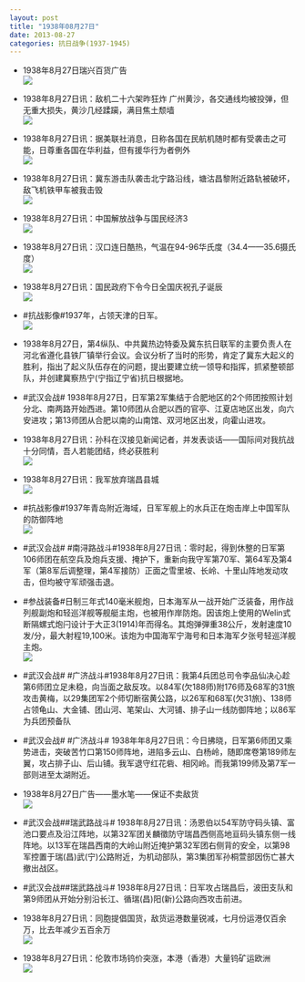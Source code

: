 ```yaml
---
layout: post
title: "1938年08月27日"
date: 2013-08-27
categories: 抗日战争(1937-1945)
---
```


<meta name="referrer" content="no-referrer" />

- 1938年8月27日瑞兴百货广告 <br/><img src="https://ww2.sinaimg.cn/large/aca367d8jw1e81kbttfewj209u0lewg1.jpg" />

- 1938年8月27日讯：敌机二十六架昨狂炸 广州黄沙，各交通线均被投弹，但无重大损失，黄沙几经蹂躏，满目焦土颓墙 <br/><img src="https://ww2.sinaimg.cn/large/aca367d8jw1e81ilf5rcpj20c10ybq61.jpg" />

- 1938年8月27日讯：据美联社消息，日称各国在民航机随时都有受袭击之可能，日尊重各国在华利益，但有援华行为者例外 <br/><img src="https://ww4.sinaimg.cn/large/aca367d8jw1e81gv16ar2j20aj14wtcp.jpg" />

- 1938年8月27日讯：冀东游击队袭击北宁路沿线，塘沽昌黎附近路轨被破坏，敌飞机铁甲车被我击毁 <br/><img src="https://ww2.sinaimg.cn/large/aca367d8jw1e81f5ednchj20c10mgdif.jpg" />

- 1938年8月27日讯：中国解放战争与国民经济3 <br/><img src="https://ww1.sinaimg.cn/large/aca367d8jw1e81de4u3s1j20b20pidiz.jpg" />

- 1938年8月27日讯：汉口连日酷热，气温在94-96华氏度（34.4——35.6摄氏度） <br/><img src="https://ww2.sinaimg.cn/large/aca367d8jw1e81bojtdhlj205x06mmxe.jpg" />

- 1938年8月27日讯：国民政府下令今日全国庆祝孔子诞辰 <br/><img src="https://ww3.sinaimg.cn/large/aca367d8jw1e819y638n1j205i06h0sw.jpg" />

- #抗战影像#1937年，占领天津的日军。 <br/><img src="https://ww1.sinaimg.cn/large/aca367d8jw1e8187de9b3j20m60hn42b.jpg" />

- 1938年8月27日，第4纵队、中共冀热边特委及冀东抗日联军的主要负责人在河北省遵化县铁厂镇举行会议。会议分析了当时的形势，肯定了冀东大起义的胜利，指出了起义队伍存在的问题，提出要建立统一领导和指挥，抓紧整顿部队，并创建冀察热宁(宁指辽宁省)抗日根据地。 

- #武汉会战# 1938年8月27日，日军第2军集结于合肥地区的2个师团按照计划分北、南两路开始西进。第10师团从合肥以西的官亭、江夏店地区出发，向六安进攻；第13师团从合肥以南的山南馆、双河地区出发，向霍山进攻。 

- 1938年8月27日讯：孙科在汉接见新闻记者，并发表谈话——国际间对我抗战十分同情，吾人若能团结，终必获胜利 <br/><img src="https://ww3.sinaimg.cn/large/aca367d8jw1e814quaw3tj20c10p1djv.jpg" />

- 1938年8月27日讯：我军放弃瑞昌县城 <br/><img src="https://ww3.sinaimg.cn/large/aca367d8jw1e812zrh65uj20ab17kn0r.jpg" />

- #抗战影像#1937年青岛附近海域，日军军舰上的水兵正在炮击岸上中国军队的防御阵地 <br/><img src="https://ww2.sinaimg.cn/large/aca367d8jw1e8119p13daj20jg0fvdj0.jpg" />

- #武汉会战# #南浔路战斗#1938年8月27日讯：零时起，得到休整的日军第106师团在航空兵及炮兵支援、掩护下，重新向我守军第70军、第64军及第4军（第8军后调整理，第4军接防）正面之雪里坡、长岭、十里山阵地发动攻击，但均被守军顽强击退。 

- #参战装备#日制三年式140毫米舰炮，日本海军从一战开始广泛装备，用作战列舰副炮和轻巡洋舰等舰艇主炮，也被用作岸防炮。因该炮上使用的Welin式断隔螺式炮闩设计于大正3(1914)年而得名。其炮弹弾重38公斤，发射速度10发/分，最大射程19,100米。该炮为中国海军宁海号和日本海军夕张号轻巡洋舰主炮。 <br/><img src="https://ww4.sinaimg.cn/large/aca367d8jw1e80zj92recj20c10zqq5v.jpg" />

- #武汉会战# #广济战斗#1938年8月27日讯：我第4兵团总司令李品仙决心趁第6师团立足未稳，向当面之敌反攻。以84军(欠188师)附176师及68军的31旅攻击黄梅，以29集团军2个师切断宿黄公路，以26军和68军(欠31旅)、138师占领龟山、大金铺、团山河、笔架山、大河铺、排子山一线防御阵地；以86军为兵团预备队 

- #武汉会战# #广济战斗# 1938年年8月27日讯：今日拂晓，日军第6师团又乘势进击，突破苦竹口第150师阵地，进陷多云山、白杨岭，随即席卷第189师左翼，攻占排子山、后山铺。我军退守红花砦、相冈岭。而我第199师及第7军一部则进至太湖附近。 

- 1938年8月27日广告——墨水笔——保证不卖敌货 <br/><img src="https://ww1.sinaimg.cn/large/aca367d8jw1e80xvj17nqj202o0j0aac.jpg" />

- #武汉会战##瑞武路战斗# 1938年8月27日讯：汤恩伯以54军防守码头镇、富池口要点及沿江阵地，以第32军团关麟徵防守瑞昌西侧高地亘码头镇东侧一线阵地。以13军在瑞昌西南的大岭山附近掩护第32军团右侧背的安全，以第98军控置于瑞(昌)武(宁)公路附近，为机动部队，第3集团军孙桐萱部因伤亡甚大撤出战区。 

- #武汉会战##瑞武路战斗# 1938年8月27日讯：日军攻占瑞昌后，波田支队和第9师团从开始分别沿长江、循瑞(昌)阳(新)公路向西攻击前进。 

- 1938年8月27日讯：同胞提倡国货，敌货运港数量锐减，七月份运港仅百余万，比去年减少五百余万 <br/><img src="https://ww3.sinaimg.cn/large/aca367d8jw1e80w26vmloj20800otabr.jpg" />

- 1938年8月27日讯：伦敦市场钨价突涨，本港（香港）大量钨矿运欧洲 <br/><img src="https://ww4.sinaimg.cn/large/aca367d8jw1e80ubd35k9j20750nk0ua.jpg" />

